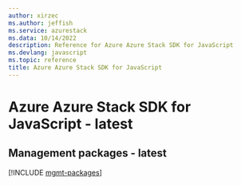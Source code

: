 ```yaml
---
author: xirzec
ms.author: jeffish
ms.service: azurestack
ms.data: 10/14/2022
description: Reference for Azure Azure Stack SDK for JavaScript
ms.devlang: javascript
ms.topic: reference
title: Azure Azure Stack SDK for JavaScript
---
```

# Azure Azure Stack SDK for JavaScript - latest

## Management packages - latest
[!INCLUDE [mgmt-packages](azure-stack-mgmt-index.md)]